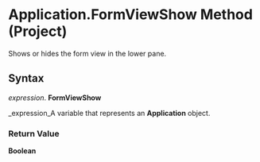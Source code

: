 
# Application.FormViewShow Method (Project)

Shows or hides the form view in the lower pane.


## Syntax

 _expression_. **FormViewShow**

 _expression_A variable that represents an  **Application** object.


### Return Value

 **Boolean**

